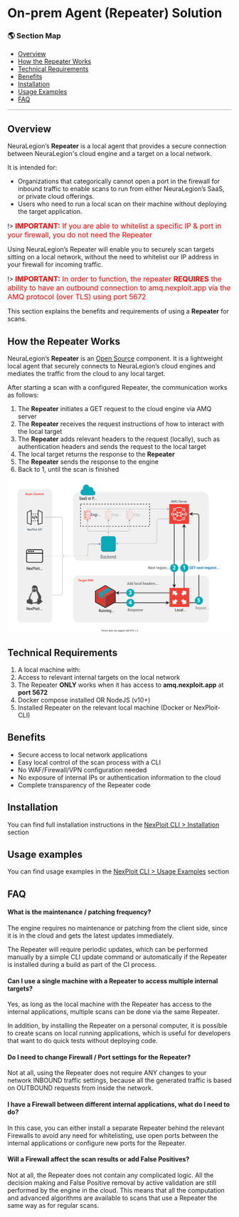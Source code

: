 # On-prem Agent (Repeater) Solution
### 🌎 Section Map <!-- {docsify-ignore} -->
- [Overview](#overview)
- [How the Repeater Works](#how-the-repeater-works)
- [Technical Requirements](#technical-requirements)
- [Benefits](#benefits)
- [Installation](#installation)
- [Usage Examples](#usage-examples)
- [FAQ](#faq)

<hr style="height:2px;background-color:#d1d3d4">

## Overview
NeuraLegion’s **Repeater** is a local agent that provides a secure connection between NeuraLegion's cloud engine and a target on a local network.

It is intended for:
- Organizations that categorically cannot open a port in the firewall for inbound traffic to enable scans to run from either NeuraLegion’s SaaS, or private cloud offerings.
- Users who need to run a local scan on their machine without deploying the target application.

!> <font color="red" size="3"><b>IMPORTANT:</b> If you are able to whitelist a specific IP & port in your firewall, you do not need the Repeater</font>

Using NeuraLegion’s Repeater will enable you to securely scan targets sitting on a local network, without the need to whitelist our IP address in your firewall for incoming traffic.

!> <font color="red" size="3"><b>IMPORTANT:</b> In order to function, the repeater <b>REQUIRES</b> the ability to have an outbound connection to amq.nexploit.app via the AMQ protocol (over TLS) using port 5672</font>

This section explains the benefits and requirements of using a **Repeater** for scans.

## How the Repeater Works
NeuraLegion’s **Repeater** is an [Open Source](https://www.npmjs.com/package/@neuralegion/nexploit-cli) component. It is a lightweight local agent that securely connects to NeuraLegion’s cloud engines and mediates the traffic from the cloud to any local target.

After starting a scan with a configured Repeater, the communication works as follows:
1. The **Repeater** initiates a GET request to the cloud engine via AMQ server
2. The **Repeater** receives the request instructions of how to interact with the local target
3. The **Repeater** adds relevant headers to the request (locally), such as authentication headers and sends the request to the local target
4. The local target returns the response to the **Repeater**
5. The **Repeater** sends the response to the engine
6. Back to 1, until the scan is finished

![repeater-architecture](media/repeater-architecture.svg ':size=45%')


## Technical Requirements
1. A local machine with:
  1. Access to relevant internal targets on the local network 
  2. The Repeater **ONLY** works when it has access to **amq.nexploit.app** at **port 5672**
  3. Docker compose installed OR NodeJS (v10+)
2. Installed Repeater on the relevant local machine (Docker or NexPloit-CLI)

## Benefits
- Secure access to local network applications
- Easy local control of the scan process with a CLI
- No WAF/Firewall/VPN configuration needed
- No exposure of internal IPs or authentication information to the cloud
- Complete transparency of the Repeater code

## Installation
You can find full installation instructions in the [NexPloit CLI > Installation](/nexploit-cli/installation.md) section

## Usage examples
You can find usage examples in the [NexPloit CLI > Usage Examples](/nexploit-cli/usage-examples.md) section

## FAQ
#### What is the maintenance / patching frequency? <!-- {docsify-ignore} -->
The engine requires no maintenance or patching from the client side, since it is in the cloud and gets the latest updates immediately.

The Repeater will require periodic updates, which can be performed manually by a simple CLI update command or automatically if the Repeater is installed during a build as part of the CI process.

#### Can I use a single machine with a Repeater to access multiple internal targets? <!-- {docsify-ignore} -->
Yes, as long as the local machine with the Repeater has access to the internal applications, multiple scans can be done via the same Repeater.

In addition, by installing the Repeater on a personal computer,  it is possible to create scans on local running applications, which is useful for developers that want to do quick tests without deploying code.

#### Do I need to change Firewall / Port settings for the Repeater? <!-- {docsify-ignore} -->
Not at all, using the Repeater does not require ANY changes to your network INBOUND traffic settings, because all the generated traffic is based on OUTBOUND requests from inside the network.

#### I have a Firewall between different internal applications, what do I need to do? <!-- {docsify-ignore} -->
In this case, you can either install a separate Repeater behind the relevant Firewalls to avoid any need for whitelisting, use open ports between the internal applications or configure new ports for the Repeater.

#### Will a Firewall affect the scan results or add False Positives? <!-- {docsify-ignore} -->
Not at all, the Repeater does not contain any complicated logic. All the decision making and False Positive removal by active validation are still performed by the engine in the cloud. This means that all the computation and advanced algorithms are available to scans that use a Repeater the same way as for regular scans.
